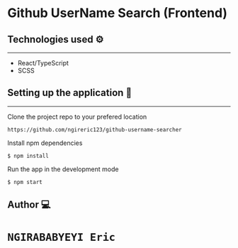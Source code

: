 # Github UserName Search (Frontend)


## Technologies used :gear:
___

- React/TypeScript
- SCSS

## Setting up the application :wrench:
___

Clone the project repo to your prefered location

```https://github.com/ngireric123/github-username-searcher```

Install npm dependencies

```$ npm install```

Run the app in the development mode

```$ npm start```


## Author :computer:

```NGIRABABYEYI Eric```
=======